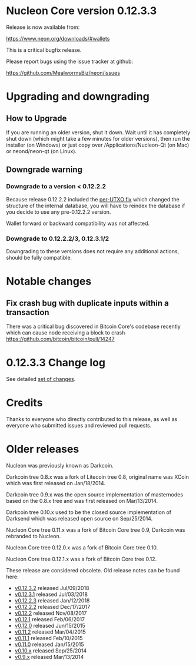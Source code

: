 Nucleon Core version 0.12.3.3
==========================

Release is now available from:

  <https://www.neon.org/downloads/#wallets>

This is a critical bugfix release.

Please report bugs using the issue tracker at github:

  <https://github.com/MealwormsBiz/neon/issues>


Upgrading and downgrading
=========================

How to Upgrade
--------------

If you are running an older version, shut it down. Wait until it has completely
shut down (which might take a few minutes for older versions), then run the
installer (on Windows) or just copy over /Applications/Nucleon-Qt (on Mac) or
neond/neon-qt (on Linux).

Downgrade warning
-----------------

### Downgrade to a version < 0.12.2.2

Because release 0.12.2.2 included the [per-UTXO fix](release-notes/neon/release-notes-0.12.2.2.md#per-utxo-fix)
which changed the structure of the internal database, you will have to reindex
the database if you decide to use any pre-0.12.2.2 version.

Wallet forward or backward compatibility was not affected.

### Downgrade to 0.12.2.2/3, 0.12.3.1/2

Downgrading to these versions does not require any additional actions, should be
fully compatible.


Notable changes
===============

Fix crash bug with duplicate inputs within a transaction
--------------------------------------------------------

There was a critical bug discovered in Bitcoin Core's codebase recently which
can cause node receiving a block to crash https://github.com/bitcoin/bitcoin/pull/14247

0.12.3.3 Change log
===================

See detailed [set of changes](https://github.com/MealwormsBiz/neon/compare/v0.12.3.2...MealwormsBiz:v0.12.3.3).

Credits
=======

Thanks to everyone who directly contributed to this release,
as well as everyone who submitted issues and reviewed pull requests.


Older releases
==============

Nucleon was previously known as Darkcoin.

Darkcoin tree 0.8.x was a fork of Litecoin tree 0.8, original name was XCoin
which was first released on Jan/18/2014.

Darkcoin tree 0.9.x was the open source implementation of masternodes based on
the 0.8.x tree and was first released on Mar/13/2014.

Darkcoin tree 0.10.x used to be the closed source implementation of Darksend
which was released open source on Sep/25/2014.

Nucleon Core tree 0.11.x was a fork of Bitcoin Core tree 0.9,
Darkcoin was rebranded to Nucleon.

Nucleon Core tree 0.12.0.x was a fork of Bitcoin Core tree 0.10.

Nucleon Core tree 0.12.1.x was a fork of Bitcoin Core tree 0.12.

These release are considered obsolete. Old release notes can be found here:

- [v0.12.3.2](https://github.com/MealwormsBiz/neon/blob/master/doc/release-notes/neon/release-notes-0.12.3.2.md) released Jul/09/2018
- [v0.12.3.1](https://github.com/MealwormsBiz/neon/blob/master/doc/release-notes/neon/release-notes-0.12.3.1.md) released Jul/03/2018
- [v0.12.2.3](https://github.com/MealwormsBiz/neon/blob/master/doc/release-notes/neon/release-notes-0.12.2.3.md) released Jan/12/2018
- [v0.12.2.2](https://github.com/MealwormsBiz/neon/blob/master/doc/release-notes/neon/release-notes-0.12.2.2.md) released Dec/17/2017
- [v0.12.2](https://github.com/MealwormsBiz/neon/blob/master/doc/release-notes/neon/release-notes-0.12.2.md) released Nov/08/2017
- [v0.12.1](https://github.com/MealwormsBiz/neon/blob/master/doc/release-notes/neon/release-notes-0.12.1.md) released Feb/06/2017
- [v0.12.0](https://github.com/MealwormsBiz/neon/blob/master/doc/release-notes/neon/release-notes-0.12.0.md) released Jun/15/2015
- [v0.11.2](https://github.com/MealwormsBiz/neon/blob/master/doc/release-notes/neon/release-notes-0.11.2.md) released Mar/04/2015
- [v0.11.1](https://github.com/MealwormsBiz/neon/blob/master/doc/release-notes/neon/release-notes-0.11.1.md) released Feb/10/2015
- [v0.11.0](https://github.com/MealwormsBiz/neon/blob/master/doc/release-notes/neon/release-notes-0.11.0.md) released Jan/15/2015
- [v0.10.x](https://github.com/MealwormsBiz/neon/blob/master/doc/release-notes/neon/release-notes-0.10.0.md) released Sep/25/2014
- [v0.9.x](https://github.com/MealwormsBiz/neon/blob/master/doc/release-notes/neon/release-notes-0.9.0.md) released Mar/13/2014

